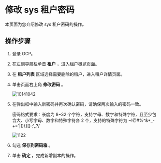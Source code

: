 修改 sys 租户密码 
================================

本页面为您介绍修改 sys 租户密码的操作。

操作步骤 
-------------------------

1. 登录 OCP。

   

2. 在左侧导航栏单击 **租户** ，进入租户概览页面。

   

3. 在 **租户列表** 区域选择需要删除的租户，进入租户详情页面。

   

4. 单击页面右上角 **修改密码** 。

   ![10141042](https://help-static-aliyun-doc.aliyuncs.com/assets/img/zh-CN/3095987361/p338621.png)
   

5. 在弹出框中输入新密码并再次确认密码，请确保两次输入的密码一致。

   密码格式要求：长度为 8\~32 个字符，支持字母、数字和特殊字符，且至少包含大、小写字母、数字和特殊字符各 2 个，支持的特殊字符为 \~!@#%\^\&\*_-+=\`\|(){}\[\]:;',.?/

   ![1122](https://help-static-aliyun-doc.aliyuncs.com/assets/img/zh-CN/3095987361/p355776.png)
   

6. 勾选 **保存到密码箱** 。

   

7. 单击 **确定** ，完成新增副本的操作。

   



